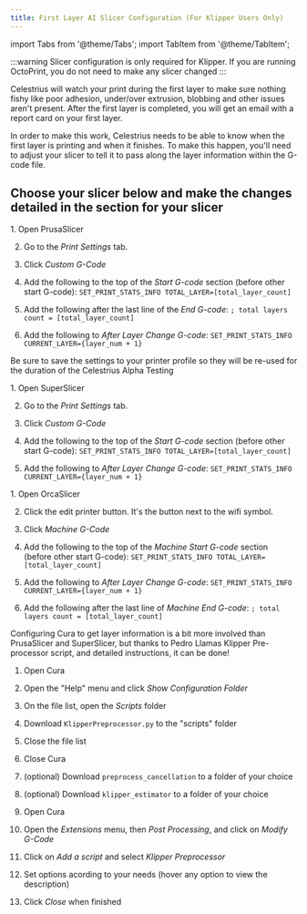 ```yaml
---
title: First Layer AI Slicer Configuration (For Klipper Users Only)
---
```

import Tabs from '@theme/Tabs';
import TabItem from '@theme/TabItem';

:::warning
Slicer configuration is only required for Klipper. If you are running OctoPrint, you do not need to make any slicer changed
:::

Celestrius will watch your print during the first layer to make sure nothing fishy like poor adhesion, under/over extrusion, blobbing and other issues aren't present. After the first layer is completed, you will get an email with a report card on your first layer. 

In order to make this work, Celestrius needs to be able to know when the first layer is printing and when it finishes. To make this happen, you'll need to adjust your slicer to tell it to pass along the layer information within the G-code file. 

## **Choose your slicer below and make the changes detailed in the section for your slicer**


<Tabs>
<TabItem value="PrusaSlicer" label="PrusaSlicer" default>
1. Open PrusaSlicer 

2. Go to the *Print Settings* tab.

3. Click *Custom G-Code*

4. Add the following to the top of the *Start G-code* section (before other start G-code): ```SET_PRINT_STATS_INFO TOTAL_LAYER=[total_layer_count]```

5. Add the following after the last line of the *End G-code*: ```; total layers count = [total_layer_count]```

6. Add the following to *After Layer Change G-code*: ```SET_PRINT_STATS_INFO CURRENT_LAYER={layer_num + 1}```
   
Be sure to save the settings to your printer profile so they will be re-used for the duration of the Celestrius Alpha Testing

</TabItem>
<TabItem value="SuperSlicer" label="SuperSlicer">
1. Open SuperSlicer 

2. Go to the *Print Settings* tab.
   
3. Click *Custom G-Code*
   
4. Add the following to the top of the *Start G-code* section (before other start G-code): ```SET_PRINT_STATS_INFO TOTAL_LAYER=[total_layer_count]```

5. Add the following to *After Layer Change G-code*: ```SET_PRINT_STATS_INFO CURRENT_LAYER={layer_num + 1}```

</TabItem>
<TabItem value="OrcaSlicer" label="OrcaSlicer">
1. Open OrcaSlicer 

2. Click the edit printer button. It's the button next to the wifi symbol. 
   
3. Click *Machine G-Code*
   
4. Add the following to the top of the *Machine Start G-code* section (before other start G-code): ```SET_PRINT_STATS_INFO TOTAL_LAYER=[total_layer_count]```

5. Add the following to *After Layer Change G-code*: ```SET_PRINT_STATS_INFO CURRENT_LAYER={layer_num + 1}```
   
6. Add the following after the last line of *Machine End G-code*: ```; total layers count = [total_layer_count]```

</TabItem>
<TabItem value="Cura" label="Cura">
Configuring Cura to get layer information is a bit more involved than PrusaSlicer and SuperSlicer, but thanks to Pedro Llamas Klipper Pre-processor script, and detailed instructions, it can be done!

1. Open Cura
   
2. Open the "Help" menu and click *Show Configuration Folder*
   
3. On the file list, open the *Scripts* folder
   
4. Download ```KlipperPreprocessor.py``` to the "scripts" folder
   
5. Close the file list
   
6. Close Cura
   
7. (optional) Download ```preprocess_cancellation``` to a folder of your choice
   
8. (optional) Download ```klipper_estimator``` to a folder of your choice
   
9.  Open Cura
    
10. Open the *Extensions* menu, then *Post Processing*, and click on *Modify G-Code*
    
11. Click on *Add a script* and select *Klipper Preprocessor*
    
12. Set options acording to your needs (hover any option to view the description)
    
13. Click *Close* when finished
    
</TabItem>
</Tabs>


